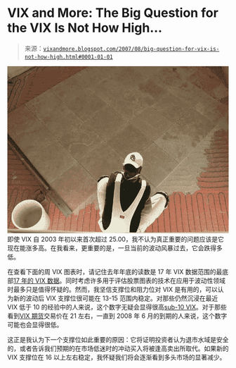 <!--yml

分类：未分类

日期：2024-05-18 19:04:24

-->

# VIX and More: The Big Question for the VIX Is Not How High…

> 来源：[`vixandmore.blogspot.com/2007/08/big-question-for-vix-is-not-how-high.html#0001-01-01`](http://vixandmore.blogspot.com/2007/08/big-question-for-vix-is-not-how-high.html#0001-01-01)

![](img/7033620083ee8b0be159c3379390fd8f.png)即使 VIX 自 2003 年初以来首次超过 25.00，我不认为真正重要的问题应该是它现在能涨多高。在我看来，更重要的是，一旦当前的波动风暴过去，它会跌得多低。

在查看下面的周 VIX 图表时，请记住去年年底的读数是 17 年 VIX 数据范围的最底部[17 年的 VIX 数据](http://vixandmore.blogspot.com/2007/07/return-of-absolute-vix.html)。同时考虑许多用于评估股票图表的技术在应用于波动性领域时最多只是值得怀疑的。然而，我坚信支撑位和阻力位对 VIX 是有用的，可以认为新的波动后 VIX 支撑位很可能在 13-15 范围内稳定。对那些仍然沉浸在最近 VIX 低于 10 的经验中的人来说，这个数字无疑会显得很高[sub-10 VIX](http://vixandmore.blogspot.com/search/label/sub-10)。对于那些看到[VIX 期货](http://vixandmore.blogspot.com/search/label/VIX%20futures)交易价在 21 左右，一直到 2008 年 6 月的到期的人来说，这个数字可能也会显得很低。

这正是我认为下一个支撑位如此重要的原因：它将证明投资者认为退市水域是安全的，或者告诉我们预期的在市场低迷时的冲动买入将被逢高卖出所取代。如果新的 VIX 支撑位在 16 以上左右稳定，我怀疑我们将会逐渐看到多头市场的显著减少。
